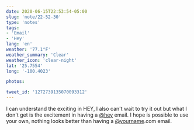 ```yaml
---
date: 2020-06-15T22:53:54-05:00
slug: 'note/22-52-30'
type: 'notes'
tags:
- 'Email'
- 'Hey'
lang: 'en'
weather: '77.1°F'
weather_summary: 'Clear'
weather_icon: 'clear-night'
lat: '25.7554'
long: '-100.4023'

photos:

tweet_id: '1272739135070093312'
---
```

I can understand the exciting in HEY, I also can't wait to try it out but what I don't get is the excitement in having a [@hey](https://twitter.com/@hey) email. I hope is possible to use your own, nothing looks better than having a [@yourname](https://twitter.com/@yourname).com email.   